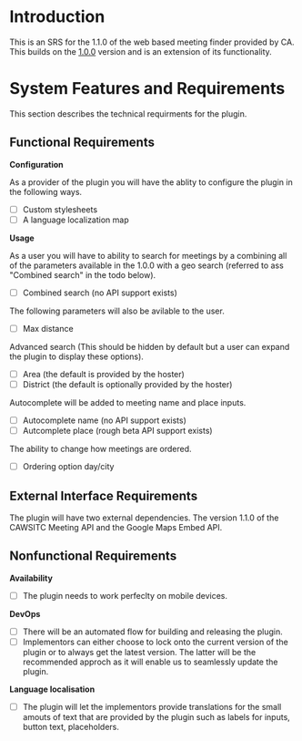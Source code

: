 # Introduction
This is an SRS for the 1.1.0 of the web based meeting finder provided by CA. This builds on the [1.0.0](https://github.com/CAWSCIT/theplug/blob/master/srs-1.0.0.md) version and is an extension of its functionality.

# System Features and Requirements

This section describes the technical requirments for the plugin.

## Functional Requirements

__Configuration__

As a provider of the plugin you will have the ablity to configure the plugin in the following ways.
- [ ] Custom stylesheets
- [ ] A language localization map

__Usage__

As a user you will have to ability to search for meetings by a combining all of the parameters available in the 1.0.0 with a geo search (referred to ass "Combined search" in the todo below).
- [ ] Combined search (no API support exists)

The following parameters will also be avilable to the user.
- [ ] Max distance

Advanced search (This should be hidden by default but a user can expand the plugin to display these options).
- [ ] Area (the default is provided by the hoster)
- [ ] District (the default is optionally provided by the hoster)

Autocomplete will be added to meeting name and place inputs.
- [ ] Autocomplete name (no API support exists)
- [ ] Autcomplete place (rough beta API support exists)

The ability to change how meetings are ordered.
- [ ] Ordering option day/city

## External Interface Requirements
The plugin will have two external dependencies. The version 1.1.0 of the CAWSITC Meeting API and the Google Maps Embed API.

## Nonfunctional Requirements

__Availability__

- [ ] The plugin needs to work perfeclty on mobile devices.

__DevOps__

- [ ] There will be an automated flow for building and releasing the plugin.
- [ ] Implementors can either choose to lock onto the current version of the plugin or to always get the latest version. The latter will be the recommended approch as it will enable us to seamlessly update the plugin.

__Language localisation__

- [ ] The plugin will let the implementors provide translations for the small amouts of text that are provided by the plugin such as labels for inputs, button text, placeholders.
